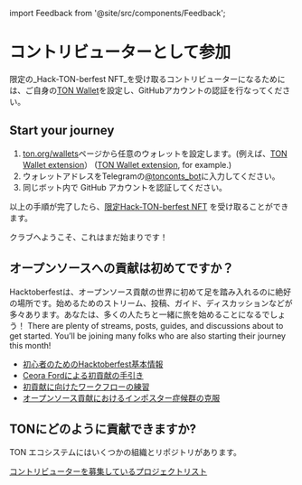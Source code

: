 import Feedback from '@site/src/components/Feedback';

# コントリビューターとして参加

限定の_Hack-TON-berfest NFT_を受け取るコントリビューターになるためには、ご自身の[TON Wallet](https://ton.org/wallets)を設定し、GitHubアカウントの認証を行なってください。

## Start your journey

1. [ton.org/wallets](https://ton.org/wallets)ページから任意のウォレットを設定します。(例えば、[TON Wallet extension](https://chrome.google.com/webstore/detail/ton-wallet/nphplpgoakhhjchkkhmiggakijnkhfnd)） ([TON Wallet extension](https://chrome.google.com/webstore/detail/ton-wallet/nphplpgoakhhjchkkhmiggakijnkhfnd), for example.)
2. ウォレットアドレスをTelegramの[@tonconts_bot](https://t.me/tonconts_bot)に入力してください。
3. 同じボット内で GitHub アカウントを認証してください。

以上の手順が完了したら、[限定Hack-TON-berfest NFT](/contribute/hacktoberfest/#what-the-rewards) を受け取ることができます。

クラブへようこそ、これはまだ始まりです！

## オープンソースへの貢献は初めてですか？

Hacktoberfestは、オープンソース貢献の世界に初めて足を踏み入れるのに絶好の場所です。始めるためのストリーム、投稿、ガイド、ディスカッションなどが多々あります。あなたは、多くの人たちと一緒に旅を始めることになるでしょう！ There are plenty of streams, posts, guides, and discussions about to get started. You’ll be joining many folks who are also starting their journey this month!

- [初心者のためのHacktoberfest基本情報](https://hacktoberfest.com/participation/#beginner-resources)
- [Ceora Fordによる初貢献の手引き](https://dev.to/codesandboxio/how-to-make-your-first-open-source-contribution-2oim)
- [初貢献に向けたワークフローの練習](https://github.com/firstcontributions/first-contributions)
- [オープンソース貢献におけるインポスター症候群の克服](https://blackgirlbytes.dev/conquering-the-fear-of-contributing-to-open-source)

## TONにどのように貢献できますか?

TON エコシステムにはいくつかの組織とリポジトリがあります。

<span className="DocsMarkdown--button-group-content">
  <a href="/hacktonberfest"
     className="Button Button-is-docs-primary">
    コントリビューターを募集しているプロジェクトリスト
  </a>
</span>

<Feedback />

